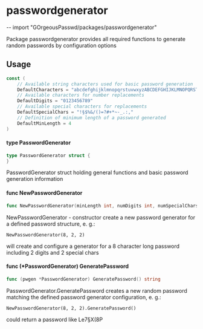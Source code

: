 # passwordgenerator
--
    import "GOrgeousPasswd/packages/passwordgenerator"

Package passwordgenerator provides all required functions to generate random
passwords by configuration options

## Usage

```go
const (
	// Available string characters used for basic password generation
	DefaultCharacters = "abcdefghijklmnopqrstuvwxyzABCDEFGHIJKLMNOPQRSTUVWXYZ"
	// Available characters for number replacements
	DefaultDigits = "0123456789"
	// Available special characters for replacements
	DefaultSpecialChars = "!§$%&/()=?#+*~-_.:,"
	// Definition of minimum length of a password generated
	DefaultMinLength = 4
)
```

#### type PasswordGenerator

```go
type PasswordGenerator struct {
}
```

PasswordGenerator struct holding general functions and basic password generation
information

#### func  NewPasswordGenerator

```go
func NewPasswordGenerator(minLength int, numDigits int, numSpecialChars int) PasswordGenerator
```
NewPasswordGenerator - constructor create a new password generator for a defined
password structure, e. g.:

    NewPasswordGenerator(8, 2, 2)

will create and configure a generator for a 8 character long password including
2 digits and 2 special chars

#### func (*PasswordGenerator) GeneratePassword

```go
func (pwgen *PasswordGenerator) GeneratePassword() string
```
PasswordGenerator.GeneratePassword creates a new random password matching the
defined password generator configuration, e. g.:

    NewPasswordGenerator(8, 2, 2).GeneratePassword()

could return a password like Le7§X(8P
